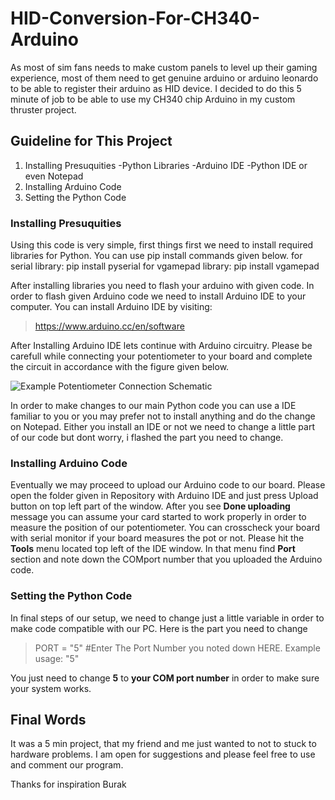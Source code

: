 # HID-Conversion-For-CH340-Arduino
As most of sim fans needs to make custom panels to level up their gaming experience, most of them need to get genuine arduino or arduino leonardo to be able to register their arduino as HID device. I decided to do this 5 minute of job to be able to use my CH340 chip Arduino in my custom thruster project. 
## Guideline for This Project
1. Installing Presuquities
   -Python Libraries
   -Arduino IDE
   -Python IDE or even Notepad
2. Installing Arduino Code
3. Setting the Python Code


### Installing Presuquities
Using this code is very simple, first things first we need to install required libraries for Python. You can use pip install commands given below.
for serial library:
                    pip install pyserial
for vgamepad library:
                    pip install vgamepad

After installing libraries you need to flash your arduino with given code. In order to flash given Arduino code we need to install Arduino IDE to your computer. You can install Arduino IDE by visiting:
>https://www.arduino.cc/en/software

After Installing Arduino IDE lets continue with Arduino circuitry. Please be carefull while connecting your potentiometer to your board and complete the circuit in accordance with the figure given below.

![Example Potentiometer Connection Schematic](https://user-images.githubusercontent.com/57843246/212181727-73cf8283-2da3-4b1c-a641-dd688abbad49.png)


In order to make changes to our main Python code you can use a IDE familiar to you or you may prefer not to install anything and do the change on Notepad. Either you install an IDE or not we need to change a little part of our code but dont worry, i flashed the part you need to change.


### Installing Arduino Code

Eventually we may proceed to upload our Arduino code to our board. Please open the folder given in Repository with Arduino IDE and just press Upload button on top left part of the window. After you see **Done uploading** message you can assume your card started to work properly in order to measure the position of our potentiometer. You can crosscheck your board with serial monitor if your board measures the pot or not. Please hit the **Tools** menu located top left of the IDE window. In that menu find **Port** section and note down the COMport number that you uploaded the Arduino code.

### Setting the Python Code

In final steps of our setup, we need to change just a little variable in order to make code compatible with our PC. 
Here is the part you need to change
>PORT = "5" #Enter The Port Number you noted down HERE. Example usage: "5"

You just need to change **5** to **your COM port number** in order to make sure your system works. 

## Final Words

It was a 5 min project, that my friend and me just wanted to not to stuck to hardware problems. I am open for suggestions and please feel free to use and comment our program. 

Thanks for inspiration Burak
